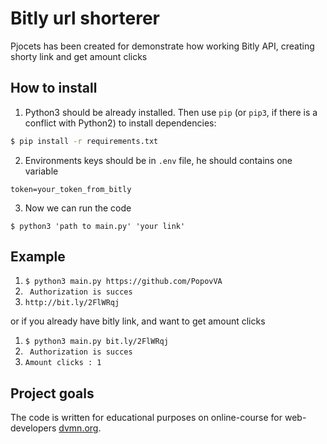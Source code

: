 # Bitly url shorterer

Pjocets has been created for demonstrate how working Bitly API, creating shorty link and get amount clicks

## How to install

1. Python3 should be already installed. Then use ```pip``` (or ```pip3```, if there is a conflict with Python2) to install dependencies:

```bash
$ pip install -r requirements.txt
```

2. Environments keys should be in ```.env``` file, he should contains one variable 
```
token=your_token_from_bitly
```

3. Now we can run the code
```
$ python3 'path to main.py' 'your link'
```
## Example
1. ```$ python3 main.py https://github.com/PopovVA```
2. ``` Authorization is succes```
3. ``` http://bit.ly/2FlWRqj ```

or if you already have bitly link, and want to get amount clicks

1. ```$ python3 main.py bit.ly/2FlWRqj```
2. ``` Authorization is succes```
3. ``` Amount clicks : 1 ```

## Project goals

The code is written for educational purposes on online-course for web-developers [dvmn.org](https://dvmn.org).
